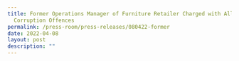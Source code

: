 ```yaml
---
title: Former Operations Manager of Furniture Retailer Charged with Alleged
  Corruption Offences
permalink: /press-room/press-releases/080422-former
date: 2022-04-08
layout: post
description: ""
---
```

